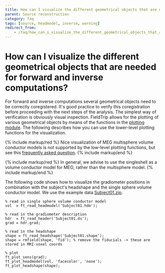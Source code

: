 ```yaml
---
title: How can I visualize the different geometrical objects that are needed for forward and inverse computations?
parent: Source reconstruction
category: faq
tags: [source, headmodel, inverse, warning]
redirect_from:
    - /faq/how_can_i_visualize_the_different_geometrical_objects_that_are_needed_for_forward_and_inverse_computations/
---
```


# How can I visualize the different geometrical objects that are needed for forward and inverse computations?

For forward and inverse computations several geometrical objects need to be correctly coregistered. It's good practice to verify this coregistration before proceeding with the next steps of the analysis. The simplest way of verification is obviously visual inspection. FieldTrip allows for the plotting of various geometrical objects by means of the functions in the [plotting module](/development/module/plotting). The following describes how you can use the lower-level plotting functions for the visualization.

{% include markup/red %}
Nice visualization of MEG multisphere volume conductor models is not supported by the low-level plotting functions, but see this [frequently asked question](/faq/how_can_i_visualize_a_localspheres_volume_conductor_model).
{% include markup/end %}

{% include markup/red %}
In general, we advise to use the singleshell as a volume conductor model for MEG, rather than the multisphere model.
{% include markup/end %}

The following code shows how to visualize the gradiometer positions in combination with the subject's headshape and the single sphere volume conductor model. We use the example data [Subject01.zip](https://download.fieldtriptoolbox.org/tutorial/Subject01.zip).

    % read in single sphere volume conductor model
    vol  = ft_read_headmodel('Subject01.hdm');

    % read in the gradiometer description
    hdr  = ft_read_header('Subject01.ds');
    grad = hdr.grad;

    % read in the headshape
    shape = ft_read_headshape('Subject01.shape');
    shape = rmfield(shape, 'fid'); % remove the fiducials -> these are stored in MRI-voxel coords

    % plot
    ft_plot_sens(grad);
    ft_plot_headmodel(vol, 'facecolor', 'none');
    ft_plot_headshape(shape);
